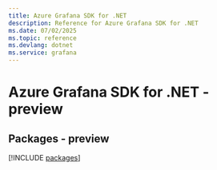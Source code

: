 ```yaml
---
title: Azure Grafana SDK for .NET
description: Reference for Azure Grafana SDK for .NET
ms.date: 07/02/2025
ms.topic: reference
ms.devlang: dotnet
ms.service: grafana
---
```

# Azure Grafana SDK for .NET - preview
## Packages - preview
[!INCLUDE [packages](grafana-index.md)]